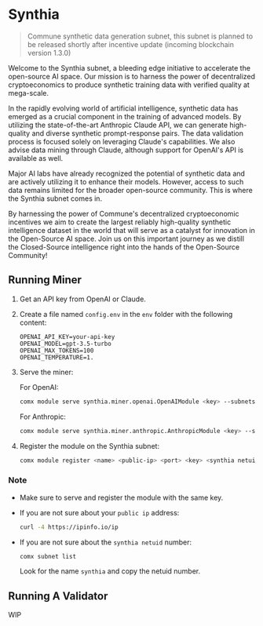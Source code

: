 # Synthia
> Commune synthetic data generation subnet, this subnet is planned to be released shortly after incentive update (incoming blockchain version 1.3.0)

Welcome to the Synthia subnet, a bleeding edge initiative to accelerate the open-source AI space. Our mission is to harness the power of decentralized cryptoeconomics to produce synthetic training data with verified quality at mega-scale.

In the rapidly evolving world of artificial intelligence, synthetic data has emerged as a crucial component in the training of advanced models. By utilizing the state-of-the-art Anthropic Claude API, we can generate high-quality and diverse synthetic prompt-response pairs. The data validation process is focused solely on leveraging Claude's capabilities. We also advise data mining through Claude, although support for OpenAI's API is available as well.

Major AI labs have already recognized the potential of synthetic data and are actively utilizing it to enhance their models. However, access to such data remains limited for the broader open-source community. This is where the Synthia subnet comes in.

By harnessing the power of Commune's decentralized cryptoeconomic incentives we aim to create the largest reliably high-quality synthetic intelligence dataset in the world that will serve as a catalyst for innovation in the Open-Source AI space. Join us on this important journey as we distill the Closed-Source intelligence right into the hands of the Open-Source Community!

## Running Miner

1. Get an API key from OpenAI or Claude.

2. Create a file named `config.env` in the `env` folder with the following content:

   ```
   OPENAI_API_KEY=your-api-key
   OPENAI_MODEL=gpt-3.5-turbo
   OPENAI_MAX_TOKENS=100
   OPENAI_TEMPERATURE=1.
   ```

3. Serve the miner:

   For OpenAI:
   ```bash
   comx module serve synthia.miner.openai.OpenAIModule <key> --subnets-whitelist <synthia netuid>
   ```

   For Anthropic:
   ```bash
   comx module serve synthia.miner.anthropic.AnthropicModule <key> --subnets-whitelist <synthia netuid>
   ```

4. Register the module on the Synthia subnet:

   ```bash
   comx module register <name> <public-ip> <port> <key> <synthia netuid>
   ```

### Note

- Make sure to serve and register the module with the same key.
- If you are not sure about your `public ip` address: 

   ```bash
   curl -4 https://ipinfo.io/ip
   ```

- If you are not sure about the `synthia netuid` number:

   ```bash
   comx subnet list
   ```

   Look for the name `synthia` and copy the netuid number.

## Running A Validator
WIP
